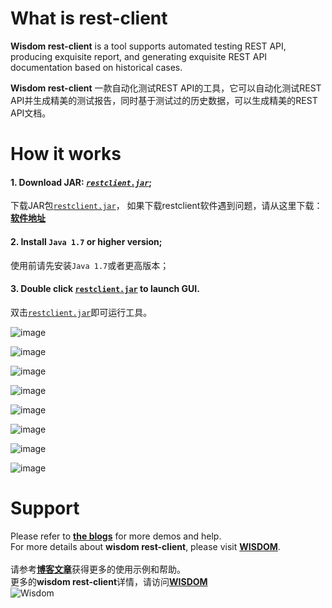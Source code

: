 # What is rest-client
**Wisdom rest-client** is a tool supports automated testing REST API, producing exquisite report, and generating exquisite REST API documentation based on historical cases.

**Wisdom rest-client** 一款自动化测试REST API的工具，它可以自动化测试REST API并生成精美的测试报告，同时基于测试过的历史数据，可以生成精美的REST API文档。

# How it works
#### 1. Download JAR: [*`restclient.jar`*](https://github.com/Wisdom-Projects/rest-client/blob/master/tools);
   下载JAR包[`restclient.jar`](https://github.com/Wisdom-Projects/rest-client/blob/master/tools)，
   如果下载restclient软件遇到问题，请从这里下载：[**软件地址**](https://pan.baidu.com/s/1kId-X-s7nl4MQCK2Z6VHSQ) <br/>
#### 2. Install `Java 1.7` or higher version;
   使用前请先安装`Java 1.7`或者更高版本；

#### 3. Double click [`restclient.jar`](https://github.com/Wisdom-Projects/rest-client/blob/master/tools) to launch GUI.
   双击[`restclient.jar`](https://github.com/Wisdom-Projects/rest-client/blob/master/tools)即可运行工具。

![image](http://blog.wdom.net/upload/2018/12/5am0qalk2egv9o7f6bsiglck34.png)

![image](http://blog.wdom.net/upload/2018/12/o3g9ecc474hhepvtec3e81hp36.png)

![image](http://blog.wdom.net/upload/2018/12/6brouneb90gkfomk7l94pn1bk9.png)

![image](http://blog.wdom.net/upload/2018/12/3318v8o0dqhfrrj6p0ahtrdsvp.png)

![image](http://blog.wdom.net/upload/2018/12/7off78b5naiuep54qr9s4jvfh7.png)

![image](http://blog.wdom.net/upload/2018/12/sq7mku6a0uhvrqk2gecvcvcsgf.png)

![image](http://blog.wdom.net/upload/2018/12/10qf6lnph6jcpri7tfuvdmhvs3.png)

![image](http://blog.wdom.net/upload/2018/12/o07em8jbr6g6oqrtahs9f8f2ru.png)

# Support
Please refer to [**the blogs**](http://blog.wdom.net/tag/RESTClient) for more demos and help.<br/>
For more details about **wisdom rest-client**, please visit [**WISDOM**](http://www.wdom.net).<br/><br/>
请参考[**博客文章**](http://blog.wdom.net/tag/RESTClient)获得更多的使用示例和帮助。<br/>
更多的**wisdom rest-client**详情，请访问[**WISDOM**](http://www.wdom.net) <br/>
![Wisdom](http://blog.wdom.net/upload/2019/09/6pb9liclg4jbercad2d4hhnj3j.gif)
